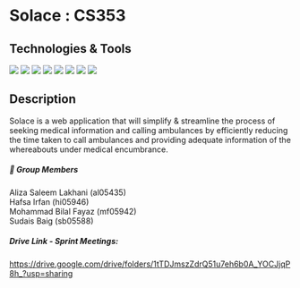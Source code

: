 
# Solace : CS353

## Technologies & Tools
![](https://img.shields.io/badge/Editor-VisualStudio-informational?style=flat&logo=intellij-idea&logoColor=white&color=9f94d1)
![](https://img.shields.io/badge/Framework-.NET-informational?style=flat&logo=C++&logoColor=white&color=9f94d1)
![](https://img.shields.io/badge/Code-Python-informational?style=flat&logo=python&logoColor=white&color=9f94d1)
![](https://img.shields.io/badge/Code-JavaScript-informational?style=flat&logo=javascript&logoColor=white&color=9f94d1)
![](https://img.shields.io/badge/Code-Html-informational?style=flat&logo=HTML&logoColor=white&color=9f94d1)
![](https://img.shields.io/badge/Code-CSS-informational?style=flat&logo=CSS&logoColor=white&color=9f94d1)
![](https://img.shields.io/badge/Code-SQL-informational?style=flat&logo=C++&logoColor=white&color=9f94d1)
![](https://img.shields.io/badge/Software-Jira-informational?style=flat&logo=C++&logoColor=white&color=9f94d1)


##  Description

 Solace is a web application that will simplify & streamline the process of seeking medical information and calling ambulances by efficiently reducing the time taken to call ambulances and providing adequate information of the whereabouts under medical encumbrance. 



##### &#128101; Group Members
Aliza Saleem Lakhani (al05435) <br>
Hafsa Irfan (hi05946)     <br>
Mohammad Bilal Fayaz (mf05942)  <br>
Sudais Baig (sb05588)           <br>

#####  Drive Link - Sprint Meetings:
https://drive.google.com/drive/folders/1tTDJmszZdrQ51u7eh6b0A_YOCJjqP8h_?usp=sharing


 <!-- <details>
  <summary>Homeworks</summary>
   
</details> -->
